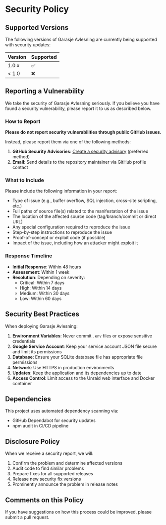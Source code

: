 # Security Policy

## Supported Versions

The following versions of Garasje Avlesning are currently being supported with security updates:

| Version | Supported          |
| ------- | ------------------ |
| 1.0.x   | :white_check_mark: |
| < 1.0   | :x:                |

## Reporting a Vulnerability

We take the security of Garasje Avlesning seriously. If you believe you have found a security vulnerability, please report it to us as described below.

### How to Report

**Please do not report security vulnerabilities through public GitHub issues.**

Instead, please report them via one of the following methods:

1. **GitHub Security Advisories**: [Create a security advisory](https://github.com/torsteinpaulsen/garasje-avlesning/security/advisories/new) (preferred method)
2. **Email**: Send details to the repository maintainer via GitHub profile contact

### What to Include

Please include the following information in your report:

- Type of issue (e.g., buffer overflow, SQL injection, cross-site scripting, etc.)
- Full paths of source file(s) related to the manifestation of the issue
- The location of the affected source code (tag/branch/commit or direct URL)
- Any special configuration required to reproduce the issue
- Step-by-step instructions to reproduce the issue
- Proof-of-concept or exploit code (if possible)
- Impact of the issue, including how an attacker might exploit it

### Response Timeline

- **Initial Response**: Within 48 hours
- **Assessment**: Within 1 week
- **Resolution**: Depending on severity:
  - Critical: Within 7 days
  - High: Within 14 days
  - Medium: Within 30 days
  - Low: Within 60 days

## Security Best Practices

When deploying Garasje Avlesning:

1. **Environment Variables**: Never commit `.env` files or expose sensitive credentials
2. **Google Service Account**: Keep your service account JSON file secure and limit its permissions
3. **Database**: Ensure your SQLite database file has appropriate file permissions
4. **Network**: Use HTTPS in production environments
5. **Updates**: Keep the application and its dependencies up to date
6. **Access Control**: Limit access to the Unraid web interface and Docker container

## Dependencies

This project uses automated dependency scanning via:
- GitHub Dependabot for security updates
- npm audit in CI/CD pipeline

## Disclosure Policy

When we receive a security report, we will:

1. Confirm the problem and determine affected versions
2. Audit code to find similar problems
3. Prepare fixes for all supported releases
4. Release new security fix versions
5. Prominently announce the problem in release notes

## Comments on this Policy

If you have suggestions on how this process could be improved, please submit a pull request.